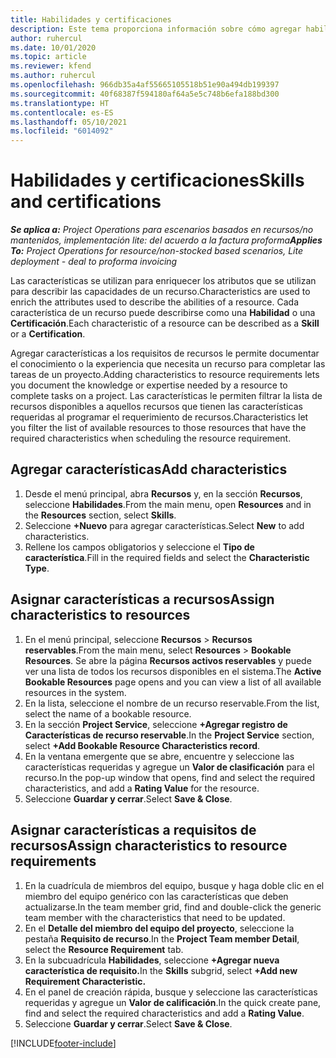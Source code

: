 ```yaml
---
title: Habilidades y certificaciones
description: Este tema proporciona información sobre cómo agregar habilidades y características de certificación a los recursos.
author: ruhercul
ms.date: 10/01/2020
ms.topic: article
ms.reviewer: kfend
ms.author: ruhercul
ms.openlocfilehash: 966db35a4af55665105518b51e90a494db199397
ms.sourcegitcommit: 40f68387f594180af64a5e5c748b6efa188bd300
ms.translationtype: HT
ms.contentlocale: es-ES
ms.lasthandoff: 05/10/2021
ms.locfileid: "6014092"
---
```

# <a name="skills-and-certifications"></a><span data-ttu-id="017a8-103">Habilidades y certificaciones</span><span class="sxs-lookup"><span data-stu-id="017a8-103">Skills and certifications</span></span>
<span data-ttu-id="017a8-104">_**Se aplica a:** Project Operations para escenarios basados en recursos/no mantenidos, implementación lite: del acuerdo a la factura proforma_</span><span class="sxs-lookup"><span data-stu-id="017a8-104">_**Applies To:** Project Operations for resource/non-stocked based scenarios, Lite deployment - deal to proforma invoicing_</span></span>

<span data-ttu-id="017a8-105">Las características se utilizan para enriquecer los atributos que se utilizan para describir las capacidades de un recurso.</span><span class="sxs-lookup"><span data-stu-id="017a8-105">Characteristics are used to enrich the attributes used to describe the abilities of a resource.</span></span> <span data-ttu-id="017a8-106">Cada característica de un recurso puede describirse como una **Habilidad** o una **Certificación**.</span><span class="sxs-lookup"><span data-stu-id="017a8-106">Each characteristic of a resource can be described as a **Skill** or a **Certification**.</span></span>

<span data-ttu-id="017a8-107">Agregar características a los requisitos de recursos le permite documentar el conocimiento o la experiencia que necesita un recurso para completar las tareas de un proyecto.</span><span class="sxs-lookup"><span data-stu-id="017a8-107">Adding characteristics to resource requirements lets you document the knowledge or expertise needed by a resource to complete tasks on a project.</span></span> <span data-ttu-id="017a8-108">Las características le permiten filtrar la lista de recursos disponibles a aquellos recursos que tienen las características requeridas al programar el requerimiento de recursos.</span><span class="sxs-lookup"><span data-stu-id="017a8-108">Characteristics let you filter the list of available resources to those resources that have the required characteristics when scheduling the resource requirement.</span></span>

## <a name="add-characteristics"></a><span data-ttu-id="017a8-109">Agregar características</span><span class="sxs-lookup"><span data-stu-id="017a8-109">Add characteristics</span></span>

1. <span data-ttu-id="017a8-110">Desde el menú principal, abra **Recursos** y, en la sección **Recursos**, seleccione **Habilidades**.</span><span class="sxs-lookup"><span data-stu-id="017a8-110">From the main menu, open **Resources** and in the **Resources** section, select **Skills**.</span></span>
2. <span data-ttu-id="017a8-111">Seleccione **+Nuevo** para agregar características.</span><span class="sxs-lookup"><span data-stu-id="017a8-111">Select **New** to add characteristics.</span></span>
3. <span data-ttu-id="017a8-112">Rellene los campos obligatorios y seleccione el **Tipo de característica**.</span><span class="sxs-lookup"><span data-stu-id="017a8-112">Fill in the required fields and select the **Characteristic Type**.</span></span>

## <a name="assign-characteristics-to-resources"></a><span data-ttu-id="017a8-113">Asignar características a recursos</span><span class="sxs-lookup"><span data-stu-id="017a8-113">Assign characteristics to resources</span></span>

1. <span data-ttu-id="017a8-114">En el menú principal, seleccione **Recursos** > **Recursos reservables**.</span><span class="sxs-lookup"><span data-stu-id="017a8-114">From the main menu, select **Resources** > **Bookable Resources**.</span></span> <span data-ttu-id="017a8-115">Se abre la página **Recursos activos reservables** y puede ver una lista de todos los recursos disponibles en el sistema.</span><span class="sxs-lookup"><span data-stu-id="017a8-115">The **Active Bookable Resources** page opens and you can view a list of all available resources in the system.</span></span>
2. <span data-ttu-id="017a8-116">En la lista, seleccione el nombre de un recurso reservable.</span><span class="sxs-lookup"><span data-stu-id="017a8-116">From the list, select the name of a bookable resource.</span></span>
3. <span data-ttu-id="017a8-117">En la sección **Project Service**, seleccione **+Agregar registro de Características de recurso reservable**.</span><span class="sxs-lookup"><span data-stu-id="017a8-117">In the **Project Service** section, select **+Add Bookable Resource Characteristics record**.</span></span>
4. <span data-ttu-id="017a8-118">En la ventana emergente que se abre, encuentre y seleccione las características requeridas y agregue un **Valor de clasificación** para el recurso.</span><span class="sxs-lookup"><span data-stu-id="017a8-118">In the pop-up window that opens, find and select the required characteristics, and add a **Rating Value** for the resource.</span></span>
5. <span data-ttu-id="017a8-119">Seleccione **Guardar y cerrar**.</span><span class="sxs-lookup"><span data-stu-id="017a8-119">Select **Save & Close**.</span></span>

## <a name="assign-characteristics-to-resource-requirements"></a><span data-ttu-id="017a8-120">Asignar características a requisitos de recursos</span><span class="sxs-lookup"><span data-stu-id="017a8-120">Assign characteristics to resource requirements</span></span>

1. <span data-ttu-id="017a8-121">En la cuadrícula de miembros del equipo, busque y haga doble clic en el miembro del equipo genérico con las características que deben actualizarse.</span><span class="sxs-lookup"><span data-stu-id="017a8-121">In the team member grid, find and double-click the generic team member with the characteristics that need to be updated.</span></span>
2. <span data-ttu-id="017a8-122">En el **Detalle del miembro del equipo del proyecto**, seleccione la pestaña **Requisito de recurso**.</span><span class="sxs-lookup"><span data-stu-id="017a8-122">In the **Project Team member Detail**, select the **Resource Requirement** tab.</span></span>
3. <span data-ttu-id="017a8-123">En la subcuadrícula **Habilidades**, seleccione **+Agregar nueva característica de requisito.**</span><span class="sxs-lookup"><span data-stu-id="017a8-123">In the **Skills** subgrid, select **+Add new Requirement Characteristic.**</span></span>
4. <span data-ttu-id="017a8-124">En el panel de creación rápida, busque y seleccione las características requeridas y agregue un **Valor de calificación**.</span><span class="sxs-lookup"><span data-stu-id="017a8-124">In the quick create pane, find and select the required characteristics and add a **Rating Value**.</span></span>
5. <span data-ttu-id="017a8-125">Seleccione **Guardar y cerrar**.</span><span class="sxs-lookup"><span data-stu-id="017a8-125">Select **Save & Close**.</span></span>

[!INCLUDE[footer-include](../includes/footer-banner.md)]